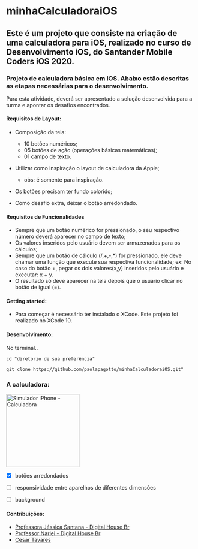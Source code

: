 # minhaCalculadoraiOS

## Este é um projeto que consiste na criação de uma calculadora para iOS, realizado no curso de Desenvolvimento iOS, do Santander Mobile Coders iOS 2020.

###  Projeto de calculadora básica em iOS. Abaixo estão descritas as etapas necessárias para o desenvolvimento.

Para esta atividade, deverá ser apresentado a solução desenvolvida para a turma e apontar os desafios encontrados.

#### Requisitos de Layout:

  * Composição da tela: 

      * 10 botões numéricos;
      * 05 botões de ação (operações básicas matemáticas); 
      * 01 campo de texto.
      
  * Utilizar como inspiração o layout de calculadora da Apple;
       * obs: é somente para inspiração.
       
  * Os botões precisam ter fundo colorido;
  
  * Como desafio extra, deixar o botão arredondado.

#### Requisitos de Funcionalidades

  * Sempre que um botão numérico for pressionado, o seu respectivo número deverá aparecer no campo de texto;
  * Os valores inseridos pelo usuário devem ser armazenados para os cálculos;
  * Sempre que um botão de cálculo (/,+,-,*) for pressionado, ele deve chamar uma função que execute sua respectiva funcionalidade;
        ex: No caso do botão +, pegar os dois valores(x,y) inseridos pelo usuário e executar: x + y.
  * O resultado só deve aparecer na tela depois que o usuário clicar no botão de igual (=).

#### Getting started:

  * Para começar é necessário ter instalado o XCode. Este projeto foi realizado no XCode 10.

#### Desenvolvimento:
  
  No terminal..
  
  `cd "diretorio de sua preferência"`
  
  `git clone https://github.com/paolapagotto/minhaCalculadoraiOS.git"`
  


### A calculadora: 


<img width="195" alt="Simulador iPhone - Calculadora" src="https://user-images.githubusercontent.com/55468847/92397741-3f823700-f11f-11ea-987e-6f7a0de74d50.png">

 - [X] botões arredondados

 - [ ] responsividade entre aparelhos de diferentes dimensões

 - [ ] background


#### Contribuições:

 * [Professora Jéssica Santana - Digital House Br](https://github.com/jeafsantana)
 * [Professor Narlei - Digital House Br](https://github.com/narlei)
 * [Cesar Tavares](https://github.com/cetava)
 
 
